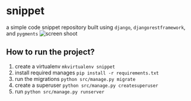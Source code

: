 # snippet
a simple code snippet repository built using `django`, `djangorestframework`, and `pygments`
![screen shoot](http://i.imgur.com/6VDyqVh.png "screenshot")

## How to run the project?
1. create a virtualenv `mkvirtualenv snippet`
2. install required manages `pip install -r requirements.txt`
3. run the migrations `python src/manage.py migrate`
4. create a superuser `python src/manage.py createsuperuser`
5. run `python src/manage.py runserver`